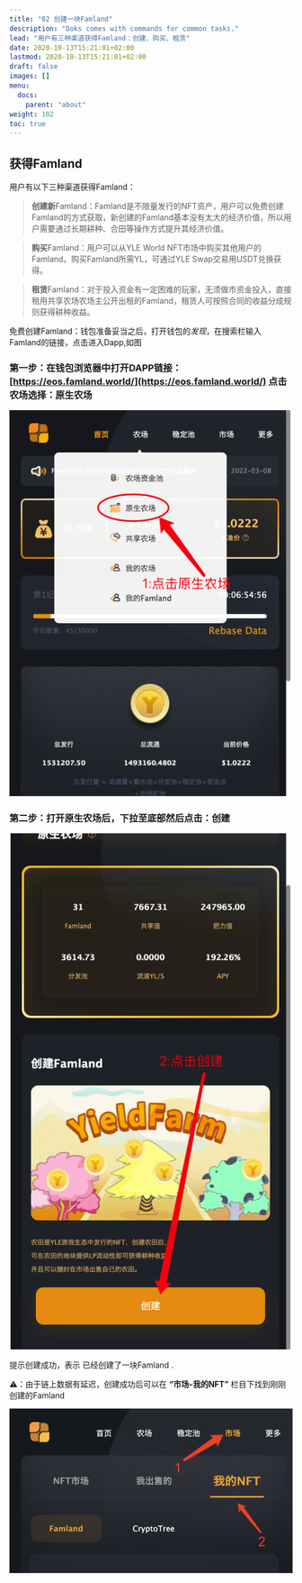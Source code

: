 ```yaml
---
title: "02 创建一块Famland"
description: "Doks comes with commands for common tasks."
lead: "用户有三种渠道获得Famland：创建、购买、租赁"
date: 2020-10-13T15:21:01+02:00
lastmod: 2020-10-13T15:21:01+02:00
draft: false
images: []
menu:
  docs:
    parent: "about"
weight: 102
toc: true
---
```

## 获得Famland

用户有以下三种渠道获得Famland：



>**创建新**Famland：Famland是不限量发行的NFT资产，用户可以免费创建Famland的方式获取，新创建的Famland基本没有太大的经济价值，所以用户需要通过长期耕种、合田等操作方式提升其经济价值。



>**购买**Famland：用户可以从YLE World NFT市场中购买其他用户的Famland。购买Famland所需YL，可通过YLE Swap交易用USDT兑换获得。



>**租赁**Famland：对于投入资金有一定困难的玩家，无须做市资金投入，直接租用共享农场农场主公开出租的Famland，租赁人可按照合同的收益分成规则获得耕种收益。

免费创建Famland：钱包准备妥当之后，打开钱包的*发现*，在搜索栏输入Famland的链接，点击进入Dapp,如图

### 第一步：在钱包浏览器中打开DAPP链接：[https://eos.famland.world/](https://eos.famland.world/) 点击农场选择：原生农场

![02](02.png)

### 第二步：打开原生农场后，下拉至底部然后点击：创建

![022](022.png)

提示创建成功，表示 已经创建了一块Famland .

⚠️：由于链上数据有延迟，创建成功后可以在 **“市场-我的NFT”** 栏目下找到刚刚创建的Famland

![12](12.png)

